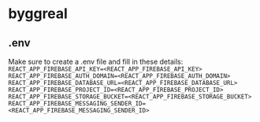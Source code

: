 # byggreal

## .env
Make sure to create a .env file and fill in these details:
`
REACT_APP_FIREBASE_API_KEY=<REACT_APP_FIREBASE_API_KEY>
REACT_APP_FIREBASE_AUTH_DOMAIN=<REACT_APP_FIREBASE_AUTH_DOMAIN>
REACT_APP_FIREBASE_DATABASE_URL=<REACT_APP_FIREBASE_DATABASE_URL>
REACT_APP_FIREBASE_PROJECT_ID=<REACT_APP_FIREBASE_PROJECT_ID>
REACT_APP_FIREBASE_STORAGE_BUCKET=<REACT_APP_FIREBASE_STORAGE_BUCKET>
REACT_APP_FIREBASE_MESSAGING_SENDER_ID=<REACT_APP_FIREBASE_MESSAGING_SENDER_ID>
`
